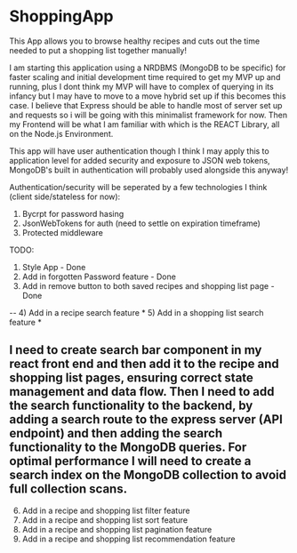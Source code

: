 # ShoppingApp
This App allows you to browse healthy recipes and cuts out the time needed to put a shopping list together manually!

I am starting this application using a NRDBMS (MongoDB to be specific) for faster scaling and initial development time required to get my MVP up and running, plus I dont think my MVP will have to complex of querying in its infancy but I may have to move to a move hybrid set up if this becomes this case. I believe that Express should be able to handle most of server set up and requests so i will be going with this minimalist framework for now. Then my Frontend will be what I am familiar with which is the REACT Library, all on the Node.js Environment.

This app will have user authentication though I think I may apply this to application level for added security and exposure to JSON web tokens, MongoDB's built in authentication will probably used alongside this anyway!

Authentication/security will be seperated by a few technologies I think (client side/stateless for now):

1) Bycrpt for password hasing
2) JsonWebTokens for auth (need to settle on expiration timeframe) 
3) Protected middleware

TODO:

1) Style App - Done
2) Add in forgotten Password feature - Done
3) Add in remove button to both saved recipes and shopping list page - Done

--
4) Add in a recipe search feature *
5) Add in a shopping list search feature *

I need to create search bar component in my react front end and then add it to the recipe and shopping list pages, ensuring correct state management and data flow. Then I need to add the search functionality to the backend, by adding a search route to the express server (API endpoint) and then adding the search functionality to the MongoDB queries. For optimal performance I will need to create a search index on the MongoDB collection to avoid full collection scans.
--

6) Add in a recipe and shopping list filter feature 
7) Add in a recipe and shopping list sort feature
8) Add in a recipe and shopping list pagination feature 
9) Add in a recipe and shopping list recommendation feature 

